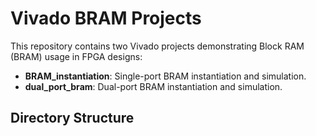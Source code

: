 # Vivado BRAM Projects

This repository contains two Vivado projects demonstrating Block RAM (BRAM) usage in FPGA designs:

- **BRAM_instantiation**: Single-port BRAM instantiation and simulation.
- **dual_port_bram**: Dual-port BRAM instantiation and simulation.

## Directory Structure
